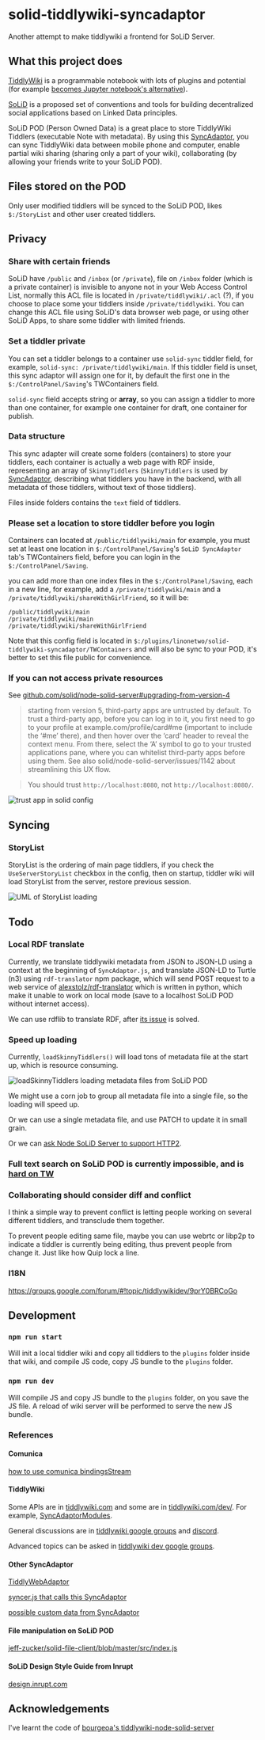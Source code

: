 # solid-tiddlywiki-syncadaptor

Another attempt to make tiddlywiki a frontend for SoLiD Server.

## What this project does

[TiddlyWiki](http://tiddlywiki.com/) is a programmable notebook with lots of plugins and potential (for example [becomes Jupyter notebook's alternative](https://github.com/Jermolene/TiddlyWiki5/pull/3461)).

[SoLiD](https://solid.mit.edu/) is a proposed set of conventions and tools for building decentralized social applications based on Linked Data principles.

SoLiD POD (Person Owned Data) is a great place to store TiddlyWiki Tiddlers (executable Note with metadata). By using this [SyncAdaptor](https://tiddlywiki.com/dev/#Syncadaptor), you can sync TiddlyWiki data between mobile phone and computer, enable partial wiki sharing (sharing only a part of your wiki), collaborating (by allowing your friends write to your SoLiD POD).

## Files stored on the POD

Only user modified tiddlers will be synced to the SoLiD POD, likes `$:/StoryList` and other user created tiddlers.

## Privacy

### Share with certain friends

SoLiD have `/public` and `/inbox` (or `/private`), file on `/inbox` folder (which is a private container) is invisible to anyone not in your Web Access Control List, normally this ACL file is located in `/private/tiddlywiki/.acl` (?), if you choose to place some your tiddlers inside `/private/tiddlywiki`. You can change this ACL file using SoLiD's data browser web page, or using other SoLiD Apps, to share some tiddler with limited friends.

### Set a tiddler private

You can set a tiddler belongs to a container use `solid-sync` tiddler field, for example, `solid-sync: /private/tiddlywiki/main`. If this tiddler field is unset, this sync adaptor will assign one for it, by default the first one in the `$:/ControlPanel/Saving`'s TWContainers field.

`solid-sync` field accepts string or **array**, so you can assign a tiddler to more than one container, for example one container for draft, one container for publish.

### Data structure

This sync adapter will create some folders (containers) to store your tiddlers, each container is actually a web page with RDF inside, representing an array of `SkinnyTiddlers` (`SkinnyTiddlers` is used by [SyncAdaptor](https://tiddlywiki.com/dev/#Syncadaptor), describing what tiddlers you have in the backend, with all metadata of those tiddlers, without text of those tiddlers).

Files inside folders contains the `text` field of tiddlers.

### Please set a location to store tiddler before you login

Containers can located at `/public/tiddlywiki/main` for example, you must set at least one location in `$:/ControlPanel/Saving`'s `SoLiD SyncAdaptor` tab's TWContainers field, before you can login in the `$:/ControlPanel/Saving`.

you can add more than one index files in the `$:/ControlPanel/Saving`, each in a new line, for example, add a `/private/tiddlywiki/main` and a `/private/tiddlywiki/shareWithGirlFriend`, so it will be:

```config
/public/tiddlywiki/main
/private/tiddlywiki/main
/private/tiddlywiki/shareWithGirlFriend
```

Note that this config field is located in `$:/plugins/linonetwo/solid-tiddlywiki-syncadaptor/TWContainers` and will also be sync to your POD, it's better to set this file public for convenience.

### If you can not access private resources

See [github.com/solid/node-solid-server#upgrading-from-version-4](https://github.com/solid/node-solid-server#upgrading-from-version-4)

> starting from version 5, third-party apps are untrusted by default. To trust a third-party app, before you can log in to it, you first need to go to your profile at example.com/profile/card#me (important to include the ‘#me’ there), and then hover over the ‘card’ header to reveal the context menu. From there, select the ‘A’ symbol to go to your trusted applications pane, where you can whitelist third-party apps before using them. See also solid/node-solid-server/issues/1142 about streamlining this UX flow.

> You should trust `http://localhost:8080`, not `http://localhost:8080/`.

![trust app in solid config](https://raw.githubusercontent.com/linonetwo/solid-tiddlywiki-syncadaptor/master/docs/img/trusted%20apps.png)

## Syncing

### StoryList

StoryList is the ordering of main page tiddlers, if you check the `UseServerStoryList` checkbox in the config, then on startup, tiddler wiki will load StoryList from the server, restore previous session.

![UML of StoryList loading](https://raw.githubusercontent.com/linonetwo/solid-tiddlywiki-syncadaptor/master/docs/diagrams/useServerSideStoryList.png)

## Todo

### Local RDF translate

Currently, we translate tiddlywiki metadata from JSON to JSON-LD using a context at the beginning of `SyncAdaptor.js`, and translate JSON-LD to Turtle (n3) using `rdf-translator` npm package, which will send POST request to a web service of [alexstolz/rdf-translator](https://bitbucket.org/alexstolz/rdf-translator) which is written in python, which make it unable to work on local mode (save to a localhost SoLiD POD without internet access).

We can use rdflib to translate RDF, after [its issue](https://github.com/linkeddata/rdflib.js/issues/364) is solved.

### Speed up loading

Currently, `loadSkinnyTiddlers()` will load tons of metadata file at the start up, which is resource consuming.

![loadSkinnyTiddlers loading metadata files from SoLiD POD](https://raw.githubusercontent.com/linonetwo/solid-tiddlywiki-syncadaptor/master/docs/diagrams/getSkinnyTiddlers.png)

We might use a corn job to group all metadata file into a single file, so the loading will speed up.

Or we can use a single metadata file, and use PATCH to update it in small grain.

Or we can [ask Node SoLiD Server to support HTTP2](https://github.com/solid/node-solid-server/issues/1379).

### Full text search on SoLiD POD is currently impossible, and is [hard on TW](https://github.com/rsc/tiddly/issues/3)

### Collaborating should consider diff and conflict

I think a simple way to prevent conflict is letting people working on several different tiddlers, and transclude them together.

To prevent people editing same file, maybe you can use webrtc or libp2p to indicate a tiddler is currently being editing, thus prevent people from change it. Just like how Quip lock a line.

### I18N

https://groups.google.com/forum/#!topic/tiddlywikidev/9prY0BRCoGo

## Development

### `npm run start`

Will init a local tiddler wiki and copy all tiddlers to the `plugins` folder inside that wiki, and compile JS code, copy JS bundle to the `plugins` folder.

### `npm run dev`

Will compile JS and copy JS bundle to the `plugins` folder, on you save the JS file. A reload of wiki server will be performed to serve the new JS bundle.

### References

#### Comunica

[how to use comunica bindingsStream](https://github.com/comunica/comunica/issues/445)

#### TiddlyWiki

Some APIs are in [tiddlywiki.com](https://tiddlywiki.com/) and some are in [tiddlywiki.com/dev/](https://tiddlywiki.com/dev/). For example, [SyncAdaptorModules](https://tiddlywiki.com/dev/#SyncAdaptorModules:SyncAdaptorModules%20Syncadaptor%20Saver).

General discussions are in [tiddlywiki google groups](https://groups.google.com/forum/#!forum/tiddlywiki) and [discord](https://discord.gg/tYzK9eC).

Advanced topics can be asked in [tiddlywiki dev google groups](https://groups.google.com/forum/#!forum/tiddlywikidev).

#### Other SyncAdaptor

[TiddlyWebAdaptor](https://github.com/Jermolene/TiddlyWiki5/blob/c05c0d3df66e587f35c5cd3eedcac432b1eed012/plugins/tiddlywiki/tiddlyweb/tiddlywebadaptor.js)

[syncer.js that calls this SyncAdaptor](https://github.com/Jermolene/TiddlyWiki5/blob/master/core/modules/syncer.js)

[possible custom data from SyncAdaptor](https://github.com/Jermolene/TiddlyWiki5/issues/3938)

#### File manipulation on SoLiD POD

[jeff-zucker/solid-file-client/blob/master/src/index.js](https://github.com/jeff-zucker/solid-file-client/blob/master/src/index.js)

#### SoLiD Design Style Guide from Inrupt

[design.inrupt.com](https://design.inrupt.com/atomic-core/)

## Acknowledgements

I've learnt the code of [bourgeoa's tiddlywiki-node-solid-server](https://github.com/bourgeoa/tiddlywiki-node-solid-server)
